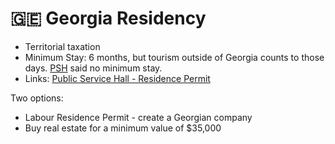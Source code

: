 # 🇬🇪 Georgia Residency

* Territorial taxation
* Minimum Stay: 6 months, but tourism outside of Georgia counts to those days. [PSH](http://psh.gov.ge/) said no minimum stay.
* Links: [Public Service Hall - Residence Permit](http://psh.gov.ge/main/page/1/72)

Two options:
* Labour Residence Permit - create a Georgian company
* Buy real estate for a minimum value of $35,000
